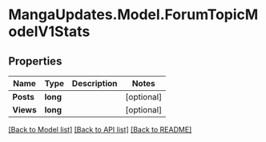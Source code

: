 # MangaUpdates.Model.ForumTopicModelV1Stats

## Properties

Name | Type | Description | Notes
------------ | ------------- | ------------- | -------------
**Posts** | **long** |  | [optional] 
**Views** | **long** |  | [optional] 

[[Back to Model list]](../README.md#documentation-for-models) [[Back to API list]](../README.md#documentation-for-api-endpoints) [[Back to README]](../README.md)

